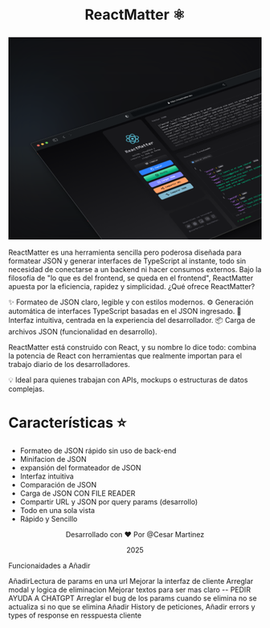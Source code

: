 # <p style="text-align:center;">ReactMatter  ⚛️</p>

![./reactmatter.png](./reactmatterv2.png)

ReactMatter es una herramienta sencilla pero poderosa diseñada para formatear JSON y generar interfaces de TypeScript al instante, todo sin necesidad de conectarse a un backend ni hacer consumos externos.
Bajo la filosofía de "lo que es del frontend, se queda en el frontend", ReactMatter apuesta por la eficiencia, rapidez y simplicidad.
¿Qué ofrece ReactMatter?

✨ Formateo de JSON claro, legible y con estilos modernos.
⚙️ Generación automática de interfaces TypeScript basadas en el JSON ingresado.
🧠 Interfaz intuitiva, centrada en la experiencia del desarrollador.
📦 Carga de archivos JSON (funcionalidad en desarrollo).

ReactMatter está construido con React, y su nombre lo dice todo: combina la potencia de React con herramientas que realmente importan para el trabajo diario de los desarrolladores.

💡 Ideal para quienes trabajan con APIs, mockups o estructuras de datos complejas.


# Características ⭐

- Formateo de JSON rápido sin uso de back-end
- Minifacion de JSON
- expansión del formateador de JSON
- Interfaz intuitiva
- Comparación de JSON 
- Carga de JSON CON FILE READER
- Compartir URL y JSON por query params (desarrollo)
- Todo en una sola vista
- Rápido y Sencillo


<p style="text-align:center;">Desarrollado con ♥ Por @Cesar Martinez</p>
<p style="text-align:center;">2025</p>



Funcionaidades a Añadir


AñadirLectura de params en una url
Mejorar la interfaz de cliente
Arreglar modal y logica de eliminacion
Mejorar textos para ser mas claro -- PEDIR AYUDA A CHATGPT
Arreglar el bug de los params cuando se elimina no se actualiza si no que se elimina
Añadir History de peticiones,
Añadir errors y types of response en resspuesta cliente